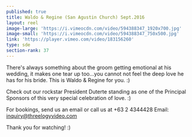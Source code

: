 ```yaml
---
published: true
title: Waldo & Regine (San Agustin Church) Sept.2016
layout: reel
image-large: 'https://i.vimeocdn.com/video/594388347_1920x700.jpg'
image-small: 'https://i.vimeocdn.com/video/594388347_750x500.jpg'
link: 'https://player.vimeo.com/video/183156260'
type: sde
section-rank: 37
---
```

There's always something about the groom getting emotional at his wedding, it makes one tear up too...you cannot not feel the deep love he has for his bride. This is Waldo & Regine for you. :)

Check out our rockstar President Duterte standing as one of the Principal Sponsors of this very special celebration of love. :)

For bookings, send us an email or call us at +63 2 4344428
Email: inquiry@threelogyvideo.com

Thank you for watching! :)
